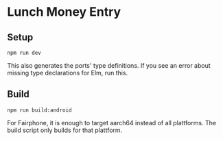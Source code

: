 # Lunch Money Entry

## Setup

```
npm run dev
```

This also generates the ports' type definitions. If you see an error about missing type declarations for Elm, run this.

## Build

```
npm run build:android
```

For Fairphone, it is enough to target aarch64 instead of all plattforms. The build script only builds for that plattform.
